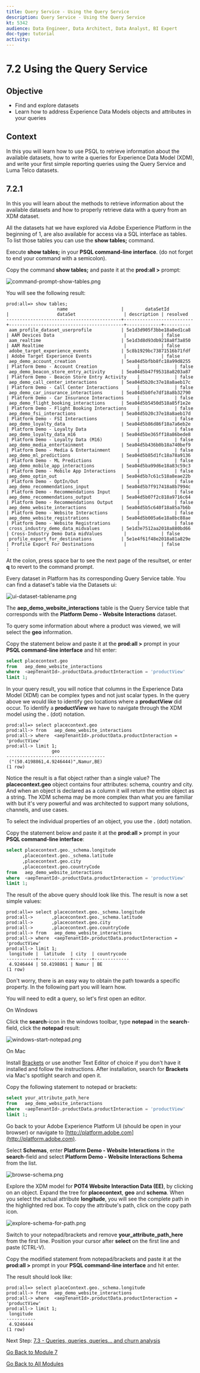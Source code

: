 ```yaml
---
title: Query Service - Using the Query Service
description: Query Service - Using the Query Service
kt: 5342
audience: Data Engineer, Data Architect, Data Analyst, BI Expert
doc-type: tutorial
activity: 
---
```


# 7.2 Using the Query Service

## Objective

- Find and explore datasets
- Learn how to address Experience Data Models objects and attributes in your queries

## Context

In this you will learn how to use PSQL to retrieve information about the available datasets, how to write a queries for Experience Data Model (XDM), and write your first simple reporting queries using the Query Service and Luma Telco datasets.

## 7.2.1

In this you will learn about the methods to retrieve information about the available datasets and how to properly retrieve data with a query from an XDM dataset.

All the datasets hat we have explored via Adobe Experience Platform in the beginning of 1, are also available for access via a SQL interface as tables. To list those tables you can use the **show tables;** command.

Execute **show tables;** in your **PSQL command-line interface**. (do not forget to end your command with a semicolon).

Copy the command **show tables;** and paste it at the **prod:all >** prompt:

![command-prompt-show-tables.png](./images/command-prompt-show-tables.png)

You will see the following result:

```text
prod:all=> show tables;
                   name                    |        dataSetId         |                  dataSet                  | description | resolved
-------------------------------------------+--------------------------+-------------------------------------------+-------------+----------
 aam_profile_dataset_userprofile           | 5e1d3d905f3bbe18a8ed1ca8 | AAM Devices Data                          |             | false
 aam_realtime                              | 5e1d3d8d93db9218a8f3a850 | AAM Realtime                              |             | false
 adobe_target_experience_events            | 5c8b1929bc73871516b71fdf | Adobe Target Experience Events            |             | false
 aep_demo_account_creation                 | 5ea04d5bfbb8fc18a99d8255 | Platform Demo - Account Creation               |             | false
 aep_demo_beacon_store_entry_activity      | 5ea04d5b47f95318a8203a87 | Platform Demo - Beacon Store Entry Activity    |             | false
 aep_demo_call_center_interactions         | 5ea04d5b20c37e18a8aeb17c | Platform Demo - Call Center Interactions       |             | false
 aep_demo_car_insurance_interactions       | 5ea04d5b0fe7df18a8b32790 | Platform Demo - Car Insurance Interactions     |             | false
 aep_demo_flight_booking_interactions      | 5ea04d5b5450d518a85f1e2e | Platform Demo - Flight Booking Interactions    |             | false
 aep_demo_fsi_interactions                 | 5ea04d5b20c37e18a8aeb17d | Platform Demo - FSI Interactions               |             | false
 aep_demo_loyalty_data                     | 5ea04d5b86d86f18a7a6eb2e | Platform Demo - Loyalty Data                   |             | false
 aep_demo_loyalty_data_m16                 | 5ea04d5be365ff18a86bede8 | Platform Demo - Loyalty Data (M16)             |             | false
 aep_demo_media_entertainment              | 5ea04d5b436b0b18a740bef9 | Platform Demo - Media & Entertainment          |             | false
 aep_demo_ml_predictions                   | 5ea04d5b85d1fc18a78a9136 | Platform Demo - ML Predictions                 |             | false
 aep_demo_mobile_app_interactions          | 5ea04d5ba99d6e18a83c59c3 | Platform Demo - Mobile App Interactions        |             | false
 aep_demo_optin_out                        | 5ea04d5b7c61c518a8eae22b | Platform Demo - OptIn/Out                      |             | false
 aep_demo_recommendations_input            | 5ea04d5b7f917418a8b7994c | Platform Demo - Recommendations Input          |             | false
 aep_demo_recommendations_output           | 5ea04d5b07f2c818a9716c64 | Platform Demo - Recommendations Output         |             | false
 aep_demo_website_interactions             | 5ea04d5b5c640f18a85a7b6b | Platform Demo - Website Interactions           |             | false
 aep_demo_website_registrations            | 5ea04d5b005a6e18a8bc88ae | Platform Demo - Website Registrations          |             | false
 cross_industry_demo_data_midvalues        | 5e1d3e7512aa2018a880bd66 | Cross-Industry Demo Data midValues        |             | false
 profile_export_for_destinations           | 5e1e4f61f48e2018a81a829e | Profile Export For Destinations           |             | false
:
```

At the colon, press space bar to see the next page of the resultset, or enter **q** to revert to the command prompt.

Every dataset in Platform has its corresponding Query Service table. You can find a dataset's table via the Datasets ui:

![ui-dataset-tablename.png](./images/ui-dataset-tablename.png)

The **aep_demo_website_interactions** table is the Query Service table that corresponds with the **Platform Demo - Website Interactions** dataset.

To query some information about where a product was viewed, we will select the **geo** information.

Copy the statement below and paste it at the **prod:all >** prompt in your **PSQL command-line interface** and hit enter:

```sql
select placecontext.geo
from   aep_demo_website_interactions
where  <aepTenantId>.productData.productInteraction = 'productView'
limit 1;
```

In your query result, you will notice that columns in the Experience Data Model (XDM) can be complex types and not just scalar types. In the query above we would like to identify geo locations where a **productView** did occur. To identify a **productView** we have to navigate through the XDM model using the **.** (dot) notation.

```text
prod:all=> select placecontext.geo
prod:all-> from   aep_demo_website_interactions
prod:all-> where  <aepTenantId>.productData.productInteraction = 'productView'
prod:all-> limit 1;
                 geo                 
-------------------------------------
 ("(50.4198861,4.9246444)",Namur,BE)
(1 row)
```

Notice the result is a flat object rather than a single value? The **placecontext.geo** object contains four attributes: schema, country and city. And when an object is declared as a column it will return the entire object as a string. The XDM schema may be more complex than what you are familiar with but it's very powerful and was architected to support many solutions, channels, and use cases.

To select the individual properties of an object, you use the **.** (dot) notation.

Copy the statement below and paste it at the **prod:all >** prompt in your **PSQL command-line interface**:

```sql
select placecontext.geo._schema.longitude
      ,placecontext.geo._schema.latitude
      ,placecontext.geo.city
      ,placecontext.geo.countryCode
from   aep_demo_website_interactions
where  <aepTenantId>.productData.productInteraction = 'productView'
limit 1;
```

The result of the above query should look like this.
The result is now a set simple values:

```text
prod:all=> select placecontext.geo._schema.longitude
prod:all->       ,placecontext.geo._schema.latitude
prod:all->       ,placecontext.geo.city
prod:all->       ,placecontext.geo.countryCode
prod:all-> from   aep_demo_website_interactions
prod:all-> where  <aepTenantId>.productData.productInteraction = 'productView'
prod:all-> limit 1;
 longitude |  latitude  | city  | countrycode 
-----------+------------+-------+-------------
 4.9246444 | 50.4198861 | Namur | BE
(1 row)
```

Don't worry, there is an easy way to obtain the path towards a specific property. In the following part you will learn how. 

You will need to edit a query, so let's first open an editor.

On Windows

Click the **search**-icon in the windows toolbar, type **notepad** in the **search**-field, click the **notepad** result:

![windows-start-notepad.png](./images/windows-start-notepad.png)

On Mac

Install [Brackets](https://github.com/adobe/brackets/releases/download/release-1.14/Brackets.Release.1.14.dmg) or use another Text Editor of choice if you don't have it installed and follow the instructions. After installation, search for **Brackets** via Mac's spotlight search and open it.

Copy the following statement to notepad or brackets:

```sql
select your_attribute_path_here
from   aep_demo_website_interactions
where  <aepTenantId>.productData.productInteraction = 'productView'
limit 1;
```

Go back to your Adobe Experience Platform UI (should be open in your browser) or navigate to [http://platform.adobe.com](http://platform.adobe.com).

Select **Schemas**, enter **Platform Demo - Website Interactions** in the **search**-field and select **Platform Demo - Website Interactions Schema** from the list.

![browse-schema.png](./images/browse-schema.png)

Explore the XDM model for **POT4 Website Interaction Data (EE)**, by clicking on an object. Expand the tree for **placecontext**, **geo** and **schema**. When you select the actual attribute **longitude**, you will see the complete path in the highlighted red box. To copy the attribute's path, click on the copy path icon.

![explore-schema-for-path.png](./images/explore-schema-for-path.png)

Switch to your notepad/brackets and remove **your_attribute_path_here** from the first line. Position your cursor after **select** on the first line and paste (CTRL-V). 

Copy the modified statement from notepad/brackets and paste it at the **prod:all >** prompt in your **PSQL command-line interface** and hit enter.

The result should look like:

```text
prod:all=> select placeContext.geo._schema.longitude
prod:all-> from   aep_demo_website_interactions
prod:all-> where  <aepTenantId>.productData.productInteraction = 'productView'
prod:all-> limit 1;
 longitude
-----------
 4.9246444
(1 row)
```

Next Step: [7.3 - Queries, queries, queries...  and churn analysis](./ex3.md)

[Go Back to Module 7](./query-service.md)

[Go Back to All Modules](../../overview.md)
